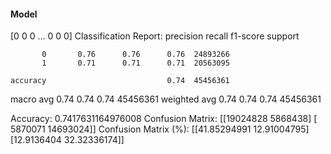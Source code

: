 #### Model
[0 0 0 ... 0 0 0]
Classification Report:
              precision    recall  f1-score   support

           0       0.76      0.76      0.76  24893266
           1       0.71      0.71      0.71  20563095

    accuracy                           0.74  45456361
   macro avg       0.74      0.74      0.74  45456361
weighted avg       0.74      0.74      0.74  45456361

Accuracy: 0.7417631164976008
Confusion Matrix:
[[19024828  5868438]
 [ 5870071 14693024]]
Confusion Matrix (%):
[[41.85294991 12.91004795]
 [12.9136404  32.32336174]]
